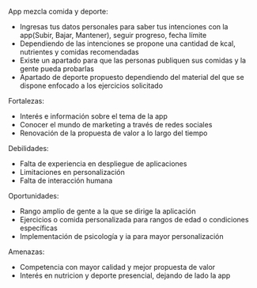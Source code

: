 App mezcla comida y deporte:

- Ingresas tus datos personales para saber tus intenciones con la app(Subir, Bajar, Mantener), seguir progreso, fecha límite
- Dependiendo de las intenciones se propone una cantidad de kcal, nutrientes y comidas recomendadas
- Existe un apartado para que las personas publiquen sus comidas y la gente pueda probarlas
- Apartado de deporte propuesto dependiendo del material del que se dispone enfocado a los ejercicios solicitado

Fortalezas:

- Interés e información sobre el tema de la app
- Conocer el mundo de marketing a través de redes sociales
- Renovación de la propuesta de valor a lo largo del tiempo

Debilidades:

- Falta de experiencia en despliegue de aplicaciones
- Limitaciones en personalización
- Falta de interacción humana

Oportunidades:

- Rango amplio de gente a la que se dirige la aplicación
- Ejercicios o comida personalizada para rangos de edad o condiciones específicas
- Implementación de psicología y ia para mayor personalización

Amenazas:

- Competencia con mayor calidad y mejor propuesta de valor
- Interés en nutricion y deporte presencial, dejando de lado la app
